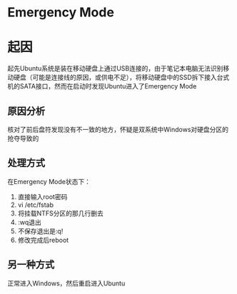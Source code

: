 # Emergency Mode

# 起因

起先Ubuntu系统是装在移动硬盘上通过USB连接的，由于笔记本电脑无法识别移动硬盘（可能是连接线的原因，或供电不足），将移动硬盘中的SSD拆下接入台式机的SATA接口，然而在启动时发现Ubuntu进入了Emergency Mode

## 原因分析

核对了前后盘符发现没有不一致的地方，怀疑是双系统中Windows对硬盘分区的抢夺导致的

## 处理方式

在Emergency Mode状态下：
1. 直接输入root密码
2. vi /etc/fstab
3. 将挂载NTFS分区的那几行删去
4. :wq退出
5. 不保存退出是:q!
6. 修改完成后reboot

## 另一种方式

正常进入Windows，然后重启进入Ubuntu
<!--stackedit_data:
eyJoaXN0b3J5IjpbMTkwMDAxOTY4OSwxNDgxNjQ4MTZdfQ==
-->
